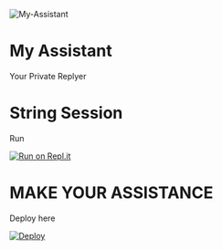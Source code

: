 ![My-Assistant](https://telegra.ph/file/3dc8ab85267ba245e921c.jpg)

# My Assistant

Your Private Replyer

# String Session

Run

[![Run on Repl.it](https://repl.it/badge/github/praveen28624/String-Session)](https://replit.com/@praveenbhanuka/Pyrogram-String-Session)

# MAKE YOUR ASSISTANCE

Deploy here

[![Deploy](https://www.herokucdn.com/deploy/button.svg)](https://heroku.com/deploy?template=https://github.com/praveen28624/My-Assistant)
